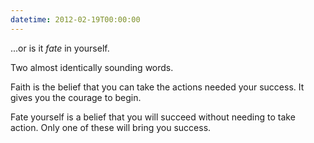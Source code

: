 ```yaml
---
datetime: 2012-02-19T00:00:00
---
```

...or is it *fate* in yourself.

Two almost identically sounding words.

Faith is the belief that you can take the actions needed your success. It gives you the courage to begin.

Fate yourself is a belief that you will succeed without needing to take action. Only one of these will bring you success.
